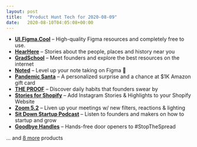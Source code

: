 ```yaml
---
layout: post
title:  "Product Hunt Tech for 2020-08-09"
date:   2020-08-10T04:05:08+00:00
---
```


* **[UI.Figma.Cool](https://www.producthunt.com/posts/ui-figma-cool?utm_campaign=producthunt-api&utm_medium=api-v2&utm_source=Application%3A+Daily+Digest+RSS+v2+%28ID%3A+29748%29)** – High-quality Figma resources and completely free to use.
* **[HearHere](https://www.producthunt.com/posts/hearhere?utm_campaign=producthunt-api&utm_medium=api-v2&utm_source=Application%3A+Daily+Digest+RSS+v2+%28ID%3A+29748%29)** – Stories about the people, places and history near you
* **[GradSchool](https://www.producthunt.com/posts/gradschool?utm_campaign=producthunt-api&utm_medium=api-v2&utm_source=Application%3A+Daily+Digest+RSS+v2+%28ID%3A+29748%29)** – Meet founders and explore the best resources on the internet
* **[Noted](https://www.producthunt.com/posts/noted-877cf13c-7115-47a9-bf78-57650e00f97a?utm_campaign=producthunt-api&utm_medium=api-v2&utm_source=Application%3A+Daily+Digest+RSS+v2+%28ID%3A+29748%29)** – Level up your note taking on Figma 📝
* **[Pandemic Santa](https://www.producthunt.com/posts/pandemic-santa?utm_campaign=producthunt-api&utm_medium=api-v2&utm_source=Application%3A+Daily+Digest+RSS+v2+%28ID%3A+29748%29)** – A personalized surprise and a chance at $1K Amazon gift card
* **[THE PROOF](https://www.producthunt.com/posts/the-proof?utm_campaign=producthunt-api&utm_medium=api-v2&utm_source=Application%3A+Daily+Digest+RSS+v2+%28ID%3A+29748%29)** – Discover daily habits that founders swear by
* **[Stories for Shopify](https://www.producthunt.com/posts/stories-for-shopify-2?utm_campaign=producthunt-api&utm_medium=api-v2&utm_source=Application%3A+Daily+Digest+RSS+v2+%28ID%3A+29748%29)** – Add Instagram Stories & Highlights to your Shopify Website
* **[Zoom 5.2](https://www.producthunt.com/posts/zoom-5-2?utm_campaign=producthunt-api&utm_medium=api-v2&utm_source=Application%3A+Daily+Digest+RSS+v2+%28ID%3A+29748%29)** – Liven up your meetings w/ new filters, reactions & lighting
* **[Sit Down Startup Podcast](https://www.producthunt.com/posts/sit-down-startup-podcast?utm_campaign=producthunt-api&utm_medium=api-v2&utm_source=Application%3A+Daily+Digest+RSS+v2+%28ID%3A+29748%29)** – Listen to founders and makers on how to startup and grow
* **[Goodbye Handles](https://www.producthunt.com/posts/goodbye-handles?utm_campaign=producthunt-api&utm_medium=api-v2&utm_source=Application%3A+Daily+Digest+RSS+v2+%28ID%3A+29748%29)** – Hands-free door openers to #StopTheSpread

… and [8 more](https://www.producthunt.com/tech) products